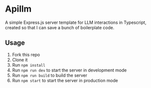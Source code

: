 # Apillm

A simple Express.js server template for LLM interactions in Typescript, created so that I can save a bunch of boilerplate code. 

## Usage

1. Fork this repo
2. Clone it
3. Run `npm install`
4. Run `npm run dev` to start the server in development mode
5. Run `npm run build` to build the server
6. Run `npm start` to start the server in production mode
